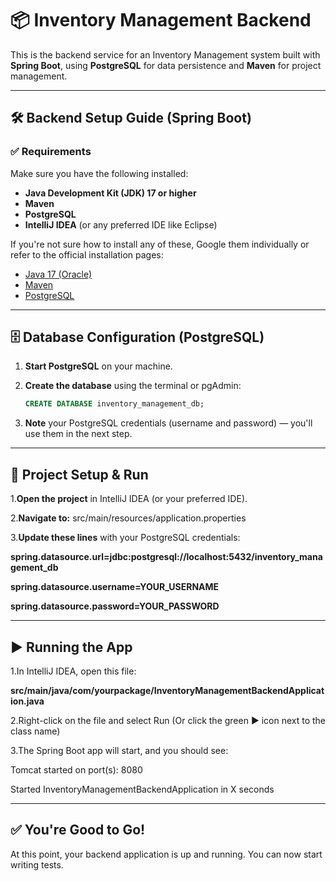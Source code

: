 # 📦 Inventory Management Backend

This is the backend service for an Inventory Management system built with **Spring Boot**, using **PostgreSQL** for data persistence and **Maven** for project management.

---

## 🛠️ Backend Setup Guide (Spring Boot)

### ✅ Requirements

Make sure you have the following installed:

- **Java Development Kit (JDK) 17 or higher**
- **Maven**
- **PostgreSQL**
- **IntelliJ IDEA** (or any preferred IDE like Eclipse)

If you're not sure how to install any of these, Google them individually or refer to the official installation pages:

- [Java 17 (Oracle)](https://www.oracle.com/java/technologies/javase/jdk17-archive-downloads.html)
- [Maven](https://maven.apache.org/install.html)
- [PostgreSQL](https://www.postgresql.org/download/)

---

## 🗄️ Database Configuration (PostgreSQL)

1. **Start PostgreSQL** on your machine.
2. **Create the database** using the terminal or pgAdmin:

   ```sql
   CREATE DATABASE inventory_management_db;
3.	**Note** your PostgreSQL credentials (username and password) — you'll use them in the next step.

   ---
## 📁 Project Setup & Run
1.**Open the project** in IntelliJ IDEA (or your preferred IDE).

2.**Navigate to:** src/main/resources/application.properties

3.**Update these lines** with your PostgreSQL credentials:
   
**spring.datasource.url=jdbc:postgresql://localhost:5432/inventory_management_db**

**spring.datasource.username=YOUR_USERNAME**

**spring.datasource.password=YOUR_PASSWORD**

   ---
 ## ▶️ Running the App  
 1.In IntelliJ IDEA, open this file:
    
**src/main/java/com/yourpackage/InventoryManagementBackendApplication.java**

2.Right-click on the file and select Run (Or click the green ▶️ icon next to the class name)

3.The Spring Boot app will start, and you should see:

Tomcat started on port(s): 8080

Started InventoryManagementBackendApplication in X seconds

 ---
 ## ✅ You're Good to Go!
 At this point, your backend application is up and running. You can now start writing tests.
 

